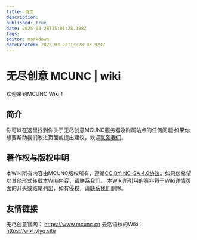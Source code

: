 ```yaml
---
title: 首页
description: 
published: true
date: 2025-03-28T15:01:28.188Z
tags: 
editor: markdown
dateCreated: 2025-03-22T13:28:03.923Z
---
```


# 无尽创意 MCUNC | wiki

欢迎来到MCUNC Wiki！

## 简介

你可以在这里找到你关于无尽创意MCUNC服务器及附属站点的任何问题
如果你想要帮助我们改进页面或提出建议，欢迎[联系我们](/联系我们)。

## 著作权与版权申明

本Wiki所有内容由MCUNC版权所有，遵循[CC BY-NC-SA 4.0协议](https://creativecommons.org/licenses/by-nc-sa/4.0/deed.zh-hans)。如果您希望以其他形式转载本Wiki内容，请[联系我们](/联系我们)。
本Wiki所引用的资料将于Wiki详情页面的开头或结尾列出，如有侵权，请[联系我们](/联系我们)删除。

## 友情链接

无尽创意官网： <https://www.mcunc.cn>
云洛语秋的Wiki： <https://wiki.ylyq.site>